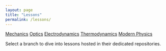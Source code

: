 ```yaml
---
layout: page
title: "Lessons"
permalink: /lessons/
---
```


<nav class="lesson-tabs">
  <a class="lesson-tab" href="{{ site.url }}/mechanics/">Mechanics</a>
  <a class="lesson-tab" href="{{ site.url }}/optics/">Optics</a>
  <a class="lesson-tab" href="{{ site.url }}/electro/">Electrodynamics</a>
  <a class="lesson-tab" href="{{ site.url }}/thermo/">Thermodynamics</a>
  <a class="lesson-tab" href="{{ site.url }}/modern/">Modern Physics</a>
</nav>

<div class="lesson-intro">
  <p>Select a branch to dive into lessons hosted in their dedicated repositories.</p>
</div>
